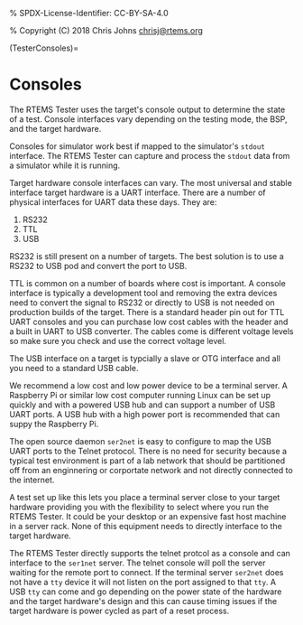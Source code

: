 % SPDX-License-Identifier: CC-BY-SA-4.0

% Copyright (C) 2018 Chris Johns <chrisj@rtems.org>

(TesterConsoles)=

# Consoles

The RTEMS Tester uses the target's console output to determine the state of a
test. Console interfaces vary depending on the testing mode, the BSP, and the
target hardware.

Consoles for simulator work best if mapped to the simulator's `stdout`
interface. The RTEMS Tester can capture and process the `stdout` data from a
simulator while it is running.

Target hardware console interfaces can vary. The most universal and stable
interface target hardware is a UART interface. There are a number of physical
interfaces for UART data these days. They are:

1. RS232
2. TTL
3. USB

RS232 is still present on a number of targets. The best solution is to use a
RS232 to USB pod and convert the port to USB.

TTL is common on a number of boards where cost is important. A console
interface is typically a development tool and removing the extra devices need
to convert the signal to RS232 or directly to USB is not needed on production
builds of the target. There is a standard header pin out for TTL UART consoles
and you can purchase low cost cables with the header and a built in UART to USB
converter. The cables come is different voltage levels so make sure you check
and use the correct voltage level.

The USB interface on a target is typcially a slave or OTG interface and all you
need to a standard USB cable.

We recommend a low cost and low power device to be a terminal server. A
Raspberry Pi or similar low cost computer running Linux can be set up quickly
and with a powered USB hub and can support a number of USB UART ports. A USB
hub with a high power port is recommended that can suppy the Raspberry Pi.

The open source daemon `ser2net` is easy to configure to map the USB UART
ports to the Telnet protocol. There is no need for security because a typical
test environment is part of a lab network that should be partitioned off from
an enginnering or corportate network and not directly connected to the
internet.

A test set up like this lets you place a terminal server close to your target
hardware providing you with the flexibility to select where you run the RTEMS
Tester. It could be your desktop or an expensive fast host machine in a server
rack. None of this equipment needs to directly interface to the target
hardware.

The RTEMS Tester directly supports the telnet protcol as a console and can
interface to the `ser1net` server. The telnet console will poll the server
waiting for the remote port to connect. If the terminal server `ser2net` does
not have a `tty` device it will not listen on the port assigned to that
`tty`. A USB `tty` can come and go depending on the power state of the
hardware and the target hardware's design and this can cause timing issues if
the target hardware is power cycled as part of a reset process.
